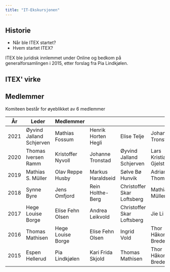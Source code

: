 ```yaml
---
title: "IT-Ekskursjonen"
---
```


Historie
--------

* Når ble ITEX startet?
* Hvem startet ITEX?

ITEX ble juridisk innlemmet under Online og bedkom på generalforsamlingen i 2015, etter forslag fra Pia Lindkjølen.

ITEX' virke
-----------------


Medlemmer
---------

Komiteen består for øyeblikket av 6 medlemmer

|År|Leder|Medlemmer|||||||||
|---|---|---|---|---|---|---|---|---|---|---|
|2021|Øyvind Jalland Schjerven|Mathias Fossum|Henrik Horten Hegli|Elise Telje|Johanne Tronstad|Christoffer Stensrud|||||
|2020|Thomas Iversen Ramm|Kristoffer Nyvoll|Johanne Tronstad|Øyvind Jalland Schjerven|Lars Kristian Gjelstad|Emilie Lia-Rognli|Charlotte Söderström|Nina Bjærum|Marcus Schrøder|Anhkha Nguyen Vo|
|2019|Mathias S. Müller|Olav Reppe Husby|Markus Haraldseid|Sølve Bø Hunvik|Adrian Thompson|Anzhelika Seliverstova|Lena Tørresdal||||
|2018|Synne Byre|Jens Omfjord|Rein Holthe-Berg|Christoffer Skar Loftsberg|Mathias S. Müller|Markus Haraldseid|Andreas Nordby ||||
|2017|Hege Louise Borge|Elise Fehn Olsen|Andrea Leikvold|Christoffer Skar Loftsberg|Jie Li|Silje Sævig| ||||
|2016|Thomas Mathisen|Hege Louise Borge|Elise Fehn Olsen|Ingrid Vold|Thor Håkon Bredesen||||||
|2015|Espen Hellerud|Pia Lindkjølen|Kari Frida Skjold|Thomas Mathisen|Thor Håkon Bredesen||||||